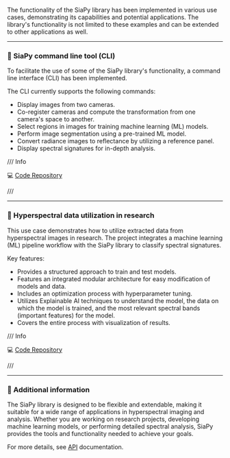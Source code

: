 The functionality of the SiaPy library has been implemented in various use cases, demonstrating its capabilities and potential applications. The library's functionality is not limited to these examples and can be extended to other applications as well.

---

### 🚀 SiaPy command line tool (CLI)

To facilitate the use of some of the SiaPy library's functionality, a command line interface (CLI) has been implemented.

The CLI currently supports the following commands:

- Display images from two cameras.
- Co-register cameras and compute the transformation from one camera's space to another.
- Select regions in images for training machine learning (ML) models.
- Perform image segmentation using a pre-trained ML model.
- Convert radiance images to reflectance by utilizing a reference panel.
- Display spectral signatures for in-depth analysis.

/// Info

💻 [Code Repository](https://github.com/siapy/siapy-cli)

///

---

### 🚀 Hyperspectral data utilization in research

This use case demonstrates how to utilize extracted data from hyperspectral images in research.
The project integrates a machine learning (ML) pipeline workflow with the SiaPy library to classify spectral signatures.

Key features:

- Provides a structured approach to train and test models.
- Features an integrated modular architecture for easy modification of models and data.
- Includes an optimization process with hyperparameter tuning.
- Utilizes Explainable AI techniques to understand the model, the data on which the model is trained, and the most relevant spectral bands (important features) for the model.
- Covers the entire process with visualization of results.

/// Info

💻 [Code Repository](https://github.com/Manuscripts-code/Potato-plants-nemdetect--PP-2025)

///

---

### 🥣 Additional information

The SiaPy library is designed to be flexible and extendable, making it suitable for a wide range of applications in hyperspectral imaging and analysis. Whether you are working on research projects, developing machine learning models, or performing detailed spectral analysis, SiaPy provides the tools and functionality needed to achieve your goals.

For more details, see [API](https://siapy.github.io/siapy-lib/api/core/configs/) documentation.
